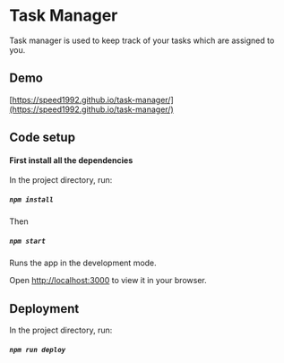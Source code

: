 # Task Manager
Task manager is used to keep track of your tasks which are assigned to you.

## Demo
[https://speed1992.github.io/task-manager/](https://speed1992.github.io/task-manager/)
## Code setup
#### First install all the dependencies
In the project directory, run:
##### `npm install`
Then
##### `npm start`

Runs the app in the development mode.

Open [http://localhost:3000](http://localhost:3000) to view it in your browser.
## Deployment
In the project directory, run:
##### `npm run deploy`
